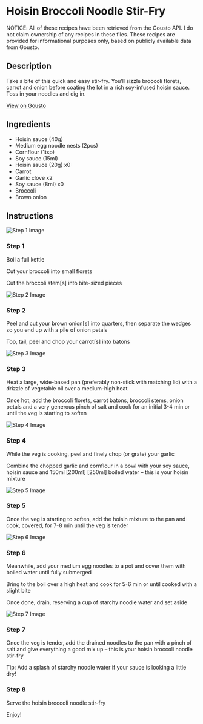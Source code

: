 # Hoisin Broccoli Noodle Stir-Fry

NOTICE: All of these recipes have been retrieved from the Gousto API. I do not claim ownership of any recipes in these files. These recipes are provided for informational purposes only, based on publicly available data from Gousto.

## Description

Take a bite of this quick and easy stir-fry. You’ll sizzle broccoli florets, carrot and onion before coating the lot in a rich soy-infused hoisin sauce. Toss in your noodles and dig in.

[View on Gousto](https://www.gousto.co.uk/recipes/cookbook/hoisin-broccoli-noodle-stir-fry)

## Ingredients

- Hoisin sauce (40g)
- Medium egg noodle nests (2pcs)
- Cornflour (1tsp)
- Soy sauce (15ml)
- Hoisin sauce (20g) x0
- Carrot
- Garlic clove x2
- Soy sauce (8ml) x0
- Broccoli
- Brown onion

## Instructions

![Step 1 Image](https://production-media.gousto.co.uk/cms/recipe-step-image/Step-1-1680536252847-x200.jpg)

### Step 1

Boil a full kettle

Cut your broccoli into small florets

Cut the broccoli stem[s] into bite-sized pieces

![Step 2 Image](https://production-media.gousto.co.uk/cms/recipe-step-image/Step-2-1-1680536256496-x200.jpg)

### Step 2

Peel and cut your brown onion[s]<span class="text-danger"> </span>into quarters, then separate the wedges so you end up with a pile of onion petals

Top, tail, peel and chop your carrot[s] into batons

![Step 3 Image](https://production-media.gousto.co.uk/cms/recipe-step-image/Step-3-1-1680536260022-x200.jpg)

### Step 3

Heat a large, wide-based pan (preferably non-stick with matching lid) with a drizzle of vegetable oil over a medium-high heat

Once hot, add the broccoli florets, carrot batons, broccoli stems, onion petals and a very generous pinch of salt and cook for an initial 3-4 min or until the veg is starting to soften

![Step 4 Image](https://production-media.gousto.co.uk/cms/recipe-step-image/Step-4-1-1680536263084-x200.jpg)

### Step 4

While the veg is cooking, peel and finely chop (or grate) your garlic

Combine the chopped garlic and cornflour in a bowl with your soy sauce, hoisin sauce and 150ml<span class="text-purple"> [200ml]</span> <span class="text-danger">[250ml] </span>boiled water – this is your hoisin mixture

![Step 5 Image](https://production-media.gousto.co.uk/cms/recipe-step-image/Step-5-1-1680536267076-x200.jpg)

### Step 5

Once the veg is starting to soften, add the hoisin mixture to the pan and cook, covered, for 7-8 min until the veg is tender

![Step 6 Image](https://production-media.gousto.co.uk/cms/recipe-step-image/Step-6-1-1680536271319-x200.jpg)

### Step 6

Meanwhile, add your medium egg noodles to a pot and cover them with boiled water until fully submerged

Bring to the boil over a high heat and cook for 5-6 min or until cooked with a slight bite

Once done, drain, reserving a cup of starchy noodle water and set aside

![Step 7 Image](https://production-media.gousto.co.uk/cms/recipe-step-image/Step-7-1680536275038-x200.jpg)

### Step 7

Once the veg is tender, add the drained noodles to the pan with a pinch of salt and give everything a good mix up – this is your hoisin broccoli noodle stir-fry

Tip: Add a splash of starchy noodle water if your sauce is looking a little dry!

### Step 8

Serve the hoisin broccoli noodle stir-fry

Enjoy!

